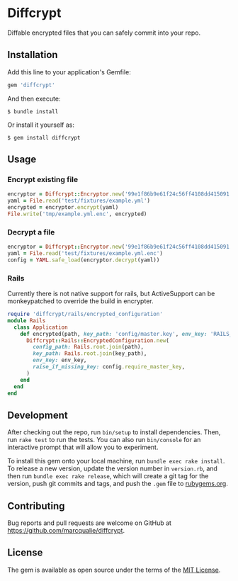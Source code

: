 # Diffcrypt

Diffable encrypted files that you can safely commit into your repo.



## Installation

Add this line to your application's Gemfile:

```ruby
gem 'diffcrypt'
```

And then execute:

    $ bundle install

Or install it yourself as:

    $ gem install diffcrypt



## Usage


### Encrypt existing file

```ruby
encryptor = Diffcrypt::Encryptor.new('99e1f86b9e61f24c56ff4108dd415091')
yaml = File.read('test/fixtures/example.yml')
encrypted = encryptor.encrypt(yaml)
File.write('tmp/example.yml.enc', encrypted)
```

### Decrypt a file

```ruby
encryptor = Diffcrypt::Encryptor.new('99e1f86b9e61f24c56ff4108dd415091')
yaml = File.read('test/fixtures/example.yml.enc')
config = YAML.safe_load(encryptor.decrypt(yaml))
```

### Rails

Currently there is not native support for rails, but ActiveSupport can be monkeypatched to override
the build in encrypter.

```ruby
require 'diffcrypt/rails/encrypted_configuration'
module Rails
  class Application
    def encrypted(path, key_path: 'config/master.key', env_key: 'RAILS_MASTER_KEY')
      Diffcrypt::Rails::EncryptedConfiguration.new(
        config_path: Rails.root.join(path),
        key_path: Rails.root.join(key_path),
        env_key: env_key,
        raise_if_missing_key: config.require_master_key,
      )
    end
  end
end
```



## Development

After checking out the repo, run `bin/setup` to install dependencies. Then, run `rake test` to run the tests. You can also run `bin/console` for an interactive prompt that will allow you to experiment.

To install this gem onto your local machine, run `bundle exec rake install`. To release a new version, update the version number in `version.rb`, and then run `bundle exec rake release`, which will create a git tag for the version, push git commits and tags, and push the `.gem` file to [rubygems.org](https://rubygems.org).



## Contributing

Bug reports and pull requests are welcome on GitHub at https://github.com/marcqualie/diffcrypt.



## License

The gem is available as open source under the terms of the [MIT License](https://opensource.org/licenses/MIT).
